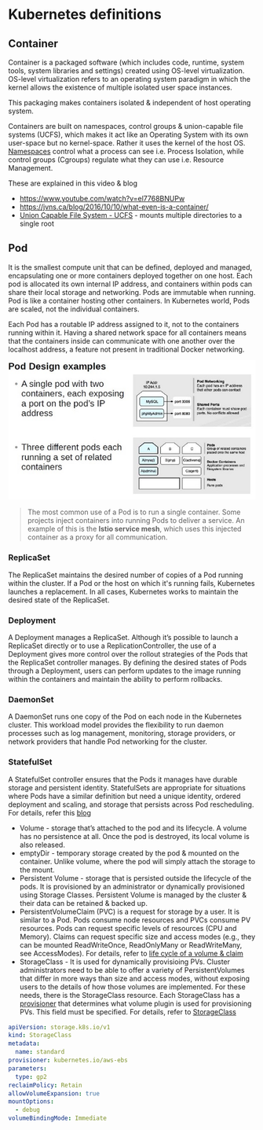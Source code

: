 # Kubernetes definitions

## Container
Container is a packaged software (which includes code, runtime, system tools, system libraries and settings) created using OS-level virtualization. OS-level virtualization refers to an operating system paradigm in which the kernel allows the existence of multiple isolated user space instances.

This packaging makes containers isolated & independent of host operating system.

Containers are built on namespaces, control groups & union-capable file systems (UCFS), which makes it act like an Operating System with its own user-space but no kernel-space. Rather it uses the kernel of the host OS. [Namespaces](/concepts/definitions-readme.md#namespaces) control what a process can see i.e. Process Isolation, while control groups (Cgroups) regulate what they can use i.e. Resource Management.

These are explained in this video & blog 
* https://www.youtube.com/watch?v=el7768BNUPw 
* https://jvns.ca/blog/2016/10/10/what-even-is-a-container/
* [Union Capable File System - UCFS](https://medium.com/@knoldus/unionfs-a-file-system-of-a-container-2136cd11a779) - mounts multiple directories to a single root

## Pod
It is the smallest compute unit that can be defined, deployed and managed, encapsulating one or more containers deployed together on one host. Each pod is allocated its own internal IP address, and containers within pods can share their local storage and networking. Pods are immutable when running. Pod is like a container hosting other containers. In Kubernetes world, Pods are scaled, not the individual containers.

Each Pod has a routable IP address assigned to it, not to the containers running within it. Having a shared
network space for all containers means that the containers inside can communicate with one another over the localhost address, a feature not present in traditional Docker networking.

![Alt text](/images/pods.jpg)

> The most common use of a Pod is to run a single container. Some projects inject containers into running Pods to deliver a service. An example of this is the **Istio service mesh**, which uses this injected container as a proxy for all communication.

### ReplicaSet
The ReplicaSet maintains the desired number of copies of a Pod running within the cluster. If a Pod or the host on which it's running fails, Kubernetes launches a replacement. In all cases, Kubernetes works to maintain the desired state of the ReplicaSet.

### Deployment
A Deployment manages a ReplicaSet. Although it’s possible to launch a ReplicaSet directly or to use a ReplicationController, the use of a Deployment gives more control over the rollout strategies of the Pods that
the ReplicaSet controller manages. By defining the desired states of Pods through a Deployment, users can perform updates to the image running within the containers and maintain the ability to perform rollbacks.

### DaemonSet
A DaemonSet runs one copy of the Pod on each node in the Kubernetes cluster. This workload model provides the flexibility to run daemon processes such as log management, monitoring, storage providers, or network providers that handle Pod networking for the cluster. 

### StatefulSet
A StatefulSet controller ensures that the Pods it manages have durable storage and persistent identity. StatefulSets are appropriate for situations where Pods have a similar definition but need a unique identity, ordered deployment and scaling, and storage that persists across Pod rescheduling. For details, refer this [blog](https://platform9.com/blog/stateful-applications-with-kubernetes/)
* Volume - storage that’s attached to the pod and its lifecycle. A volume has no persistence at all. Once the pod is destroyed, its local volume is also released.
* emptyDir - temporary storage created by the pod & mounted on the container. Unlike volume, where the pod will simply attach the storage to the mount.
* Persistent Volume - storage that is persisted outside the lifecycle of the pods. It is provisioned by an administrator or dynamically provisioned using Storage Classes. Persistent Volume is managed by the cluster & their data can be retained & backed up.
* PersistentVolumeClaim (PVC) is a request for storage by a user. It is similar to a Pod. Pods consume node resources and PVCs consume PV resources. Pods can request specific levels of resources (CPU and Memory). Claims can request specific size and access modes (e.g., they can be mounted ReadWriteOnce, ReadOnlyMany or ReadWriteMany, see AccessModes). For details, refer to [life cycle of a volume & claim](https://kubernetes.io/docs/concepts/storage/persistent-volumes/#lifecycle-of-a-volume-and-claim)
* StorageClass - It is used for dynamically provisioing PVs. Cluster administrators need to be able to offer a variety of PersistentVolumes that differ in more ways than size and access modes, without exposing users to the details of how those volumes are implemented. For these needs, there is the StorageClass resource. Each StorageClass has a <ins>provisioner</ins> that determines what volume plugin is used for provisioning PVs. This field must be specified. For details, refer to [StorageClass](https://kubernetes.io/docs/concepts/storage/storage-classes/)

```yaml
apiVersion: storage.k8s.io/v1
kind: StorageClass
metadata:
  name: standard
provisioner: kubernetes.io/aws-ebs
parameters:
  type: gp2
reclaimPolicy: Retain
allowVolumeExpansion: true
mountOptions:
  - debug
volumeBindingMode: Immediate
```
